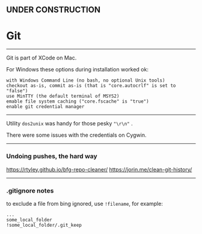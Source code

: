 
## UNDER CONSTRUCTION

# Git


---

Git is part of XCode on Mac.

For Windows these options during installation worked ok:

    with Windows Command Line (no bash, no optional Unix tools)
    checkout as-is, commit as-is (that is "core.autocrlf" is set to "false")
    use MinTTY (the default terminal of MSYS2)
    emable file system caching ("core.fscache" is "true")
    enable git credential manager

---

Utility ```dos2unix``` was handy for those pesky ```"\r\n"``` .

There were some issues with the credentials on Cygwin.

---

### Undoing pushes, the hard way

https://rtyley.github.io/bfg-repo-cleaner/
https://jorin.me/clean-git-history/

---

### .gitignore notes

to exclude a file from bing ignored, use ```!filename```, for example:

    ...
    some_local_folder
    !some_local_folder/.git_keep

